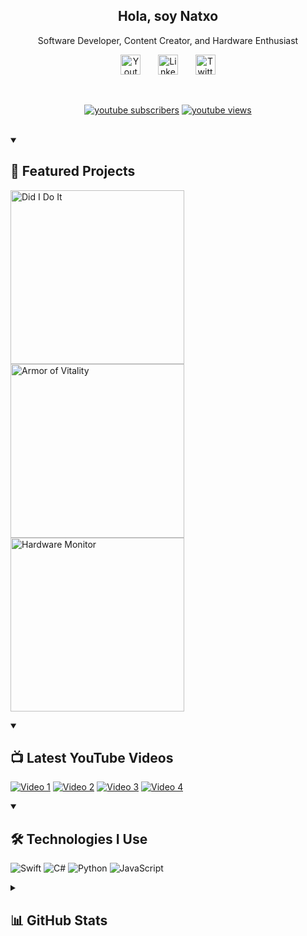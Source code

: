 <p align="center">
  <h2 align="center">Hola, soy Natxo</h2>
  <p align="center">Software Developer, Content Creator, and Hardware Enthusiast</p>
</p>

<!-- Social icons section -->
<p align="center">
  <a href="https://www.youtube.com/@NatxoNetwork"><img width="32px" alt="Youtube" title="YouTube Channel" src="https://i.imgur.com/qiXu7b2.png"/></a>
  &#8287;&#8287;&#8287;&#8287;&#8287;
  <a href="https://www.linkedin.com/in/natxo/"><img width="32px" alt="LinkedIn" title="LinkedIn" src="https://i.imgur.com/yRpa1dQ.png"/></a>
  &#8287;&#8287;&#8287;&#8287;&#8287;
  <a href="https://twitter.com/NatxoDev"><img width="32px" alt="Twitter" title="Twitter" src="https://i.imgur.com/AixJgnm.png"/></a>
</p>

<br/>

<!-- Social badges section -->
<p align="center">
  <a href="https://www.youtube.com/@NatxoNetwork?sub_confirmation=1">
    <img alt="youtube subscribers" title="Subscribe to my YouTube channel" src="https://img.shields.io/youtube/channel/subscribers/UC12345678?style=social"/></a>
  <a href="https://www.youtube.com/@NatxoNetwork">
    <img alt="youtube views" title="YouTube views" src="https://img.shields.io/youtube/channel/views/UC12345678?style=social"/></a>
</p>

<br/>

<details open> 
  <summary><h2>📘 Featured Projects</h2></summary>

  <p align="left">
    <a href="https://github.com/Natxo/dididoit"><img width="278" src="https://denvercoder1-github-readme-stats.vercel.app/api/pin/?username=Natxo&repo=dididoit&theme=react&bg_color=1F222E&title_color=F85D7F&hide_border=true&icon_color=F8D866&show_icons=false" alt="Did I Do It"></a>
    <a href="https://github.com/Natxo/armor-of-vitality"><img width="278" src="https://denvercoder1-github-readme-stats.vercel.app/api/pin/?username=Natxo&repo=armor-of-vitality&theme=react&bg_color=1F222E&title_color=F85D7F&hide_border=true&icon_color=F8D866&show_icons=false" alt="Armor of Vitality"></a>
    <a href="https://github.com/Natxo/hardware-monitor"><img width="278" src="https://denvercoder1-github-readme-stats.vercel.app/api/pin/?username=Natxo&repo=hardware-monitor&theme=react&bg_color=1F222E&title_color=F85D7F&hide_border=true&icon_color=F8D866&show_icons=false" alt="Hardware Monitor"></a>
  </p>

</details>

<details open> 
  <summary><h2>📺 Latest YouTube Videos</h2></summary>

<a href="https://youtu.be/Gnsmn9GPX4k"><img src="https://ytcards.demolab.com/?id=Gnsmn9GPX4k&title=Video+Title&lang=en&timestamp=1696868769&background_color=%230d1117&title_color=%23ffffff&stats_color=%23dedede&max_title_lines=2&width=250&border_radius=5&duration=172" alt="Video 1"></a>
<a href="https://youtu.be/rnVWrO7Q9KI"><img src="https://ytcards.demolab.com/?id=rnVWrO7Q9KI&title=Video+Title&lang=en&timestamp=1696868769&background_color=%230d1117&title_color=%23ffffff&stats_color=%23dedede&max_title_lines=2&width=250&border_radius=5&duration=172" alt="Video 2"></a>
<a href="https://youtu.be/GicrDHGtOI4"><img src="https://ytcards.demolab.com/?id=GicrDHGtOI4&title=Video+Title&lang=en&timestamp=1696868769&background_color=%230d1117&title_color=%23ffffff&stats_color=%23dedede&max_title_lines=2&width=250&border_radius=5&duration=172" alt="Video 3"></a>
<a href="https://youtu.be/UBP277iUofU"><img src="https://ytcards.demolab.com/?id=UBP277iUofU&title=Video+Title&lang=en&timestamp=1696868769&background_color=%230d1117&title_color=%23ffffff&stats_color=%23dedede&max_title_lines=2&width=250&border_radius=5&duration=172" alt="Video 4"></a>

</details>

<details open> 
  <summary><h2>🛠️ Technologies I Use</h2></summary>
  
  <p align="left">
    <img alt="Swift" src="https://img.shields.io/badge/Swift-F05138.svg?logo=swift&logoColor=white" />
    <img alt="C#" src="https://img.shields.io/badge/C%23-239120.svg?logo=c-sharp&logoColor=white" />
    <img alt="Python" src="https://img.shields.io/badge/Python-3776AB.svg?logo=python&logoColor=white" />
    <img alt="JavaScript" src="https://img.shields.io/badge/JavaScript-F7DF1E.svg?logo=javascript&logoColor=black" />
  </p>

</details>

<details> 
  <summary><h2>📊 GitHub Stats</h2></summary>

  <p>
    <img alt="Natxo's GitHub Stats" src="https://denvercoder1-github-readme-stats.vercel.app/api/?username=Natxo&show_icons=true&theme=react&bg_color=1F222E&title_color=F85D7F&hide_border=true&icon_color=F8D866" height="192px" />
    <img alt="Natxo's Top Languages" src="https://denvercoder1-github-readme-stats.vercel.app/api/top-langs/?username=Natxo&langs_count=8&layout=compact&theme=react&bg_color=1F222E&title_color=F85D7F&icon_color=F8D866&hide=Jupyter%20Notebook,Roff" height="192px"/>
  </p>

</details>

